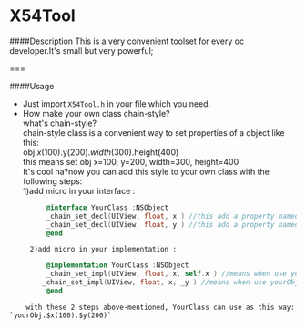 # X54Tool

####Description
 This is a very convenient toolset for every oc developer.It's small but very powerful;
 
===

####Usage

  * Just import `X54Tool.h` in your file which you need.  
  * How make your own class chain-style?  
     what's chain-style? <br>
      chain-style class is a convenient way to set properties of a object like this:<br>
          obj.$x(100).$y(200).$width(300).$height(400)<br>
      this means set obj x=100, y=200, width=300, height=400<br>
      It's cool ha?now you can add this style to your own class with the following steps:<br>
        1)add micro in your interface :    

```objective-c    
         @interface YourClass :NSObject  
         _chain_set_decl(UIView, float, x ) //this add a property named $x in YourClass  
         _chain_set_decl(UIView, float, y ) //this add a property named $y in YourClass
         @end  
```  

         2)add micro in your implementation :   
         
```objective-c    
         @implementation YourClass :NSObject  
         _chain_set_impl(UIView, float, x, self.x ) //means when use yourObj.$x(100),set 100 to self.x
        _chain_set_impl(UIView, float, x, _y ) //means when use yourObj.$y(100),set 100 to _y
         @end  
```  
        with these 2 steps above-mentioned, YourClass can use as this way: `yourObj.$x(100).$y(200)`
